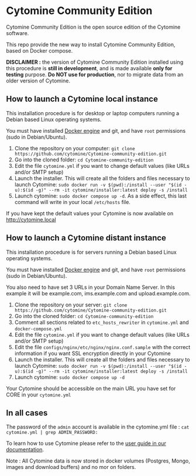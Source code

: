 # Cytomine Community Edition 

Cytomine Community Edition is the open source edition of the Cytomine software.

This repo provide the new way to install Cytomine Community Edition, based on Docker compose.

**DISCLAIMER :** the version of Cytomine Community Edition installed using this procedure is **still in development**, and is made available **only for testing** purpose. **Do NOT use for production**, nor to migrate data from an older version of Cytomine.

## How to launch a Cytomine local instance

This installation procedure is for desktop or laptop computers running a Debian based Linux operating systems. 

You must have installed [Docker engine](https://docs.docker.com/engine/install/) and git, and have `root` permissions (sudo in Debian/Ubuntu).

1. Clone the repository on your computer: `git clone https://github.com/cytomine/Cytomine-community-edition.git`
2. Go into the cloned folder: `cd Cytomine-community-edition`
3. Edit the file `cytomine.yml` if you want to change default values (like URLs and/or SMTP setup)
4. Launch the installer. This will create all the folders and files necessary to launch Cytomine: `sudo docker run -v $(pwd):/install --user "$(id -u):$(id -g)" --rm -it cytomine/installer:latest deploy -s /install`
5. Launch cytomine: `sudo docker compose up -d`. As a side effect, this last command will write in your local `/etc/hosts` file.

If you have kept the default values your Cytomine is now available on http://cytomine.local

## How to launch a Cytomine distant instance

This installation procedure is for servers running a Debian based Linux operating systems. 

You must have installed [Docker engine](https://docs.docker.com/engine/install/) and git, and have `root` permissions (sudo in Debian/Ubuntu).

You also need to have set 3 URLs in your Domain Name Server. In this example it will be example.com, ims.example.com and upload.example.com.

1. Clone the repository on your server: `git clone https://github.com/cytomine/Cytomine-community-edition.git`
2. Go into the cloned folder: `cd Cytomine-community-edition`
3. Comment all sections related to `etc_hosts_rewriter` in `cytomine.yml` and `docker-compose.yml`
4. Edit the file `cytomine.yml` if you want to change default values (like URLs and/or SMTP setup)
5. Edit the file `configs/nginx/etc/nginx/nginx.conf.sample` with the correct information if you want SSL encryption directly in your Cytomine
6. Launch the installer. This will create all the folders and files necessary to launch Cytomine: `sudo docker run -v $(pwd):/install --user "$(id -u):$(id -g)" --rm -it cytomine/installer:latest deploy -s /install`
7. Launch cytomine: `sudo docker compose up -d`

Your Cytomine should be accessible on the main URL you have set for CORE in your `cytomine.yml`

## In all cases

The password of the `admin` account is available in the cytomine.yml file : `cat cytomine.yml | grep ADMIN_PASSWORD:`

To learn how to use Cytomine please refer to the [user guide in our documentation](https://doc.cytomine.org/user-guide/).

Note : All Cytomine data is now stored in docker volumes (Postgres, Mongo, images and download buffers) and no mor on folders.
